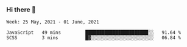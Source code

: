 ### Hi there 👋

<!--START_SECTION:waka-->
```text
Week: 25 May, 2021 - 01 June, 2021

JavaScript   49 mins         ███████████████████████░░   91.64 % 
SCSS         3 mins          █▓░░░░░░░░░░░░░░░░░░░░░░░   06.84 % 
```
<!--END_SECTION:waka-->
